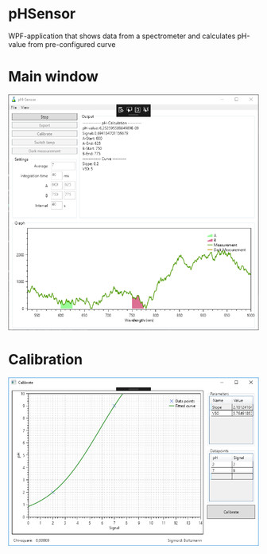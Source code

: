 # pHSensor
WPF-application that shows data from a spectrometer and calculates pH-value from pre-configured curve

# Main window
![Main window](https://github.com/froens/pHSensor/blob/master/Dokumentation/full.png "Main window")

# Calibration
![Calibration](https://github.com/froens/pHSensor/blob/master/Dokumentation/calibration.png "Calibration")
